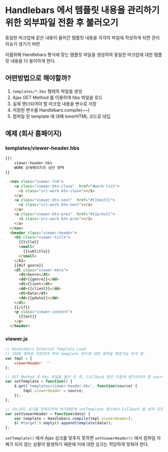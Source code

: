 # Handlebars 에서 템플릿 내용을 관리하기 위한 외부파일 전환 후 불러오기
동일한 마크업에 같은 내용이 들어간 템플릿 내용을 각각의 파일에 작성하게 되면 관리 이슈가 생기기 마련

이를위해 Handlebars 형식에 맞는 템플릿 파일을 생성하여 동일한 마크업에 대한 템플릿 내용을 더 용이하게 한다.

## 어떤방법으로 해야할까?
1. ```templates/*.hbs``` 형태의 파일을 생성
2. Ajax GET Method 를 이용하여 hbs 파일을 로드
3. 실제 랜더되어야 할 마크업 내용을 변수로 저장
4. 저장된 변수를 Handlebars.compile(~~) 
5. 컴파일 된 template 에 대해 innerHTML 코드로 대입

## 예제 (회사 홈페이지)
### templates/viewer-header.hbs
```HTML
{{!
	viewer-header.hbs
	WORK 상세페이지의 상단 영역
}}

  <nav class="viewer-lnb">
    <a class="viewer-btn-close"  href="#work-list">
      <i class="uri-work btn-close"></i>
    </a>
    <a class="viewer-btn-next"  href="#{{next}}">
      <i class="uri-work btn-next"></i>
    </a>
    <a class="viewer-btn-prev"  href="#{{prev}}">
      <i class="uri-work btn-prev"></i>
    </a>
  </nav>
  <header class="viewer-header">
    <h1 class="viewer-title">
      {{title}}
      <small>
        {{subtitle}}
      </small>
    </h1>
    {{#if genre}}
    <dl class="viewer-meta">
      <dt>Genre</dt>
      <dd>{{genre}}</dd>
      <dt>Client</dt>
      <dd>{{client}}</dd>
      <dt>Data</dt>
      <dd>{{pdate}}</dd>
    </dl>
    {{/if}}
    <p class="viewer-content">
      {{text}}
    </p>
  </header>
```

### viewer.js
```JavaScript
// Handlebars External Template Load
// JSON 형태로 저장하게 하여 template 변수에 대한 영역을 확장가능 하게 함.
var tmpl = {
	viewerHeader: ''
};

// GET Method 로 hbs 파일을 불러 온 후, Callback 받은 다음에 랜더되어야 할 source 를 변수로 저장
var setTemplate = function() {
	$.get('templates/viewer-header.hbs', function(source) {
		tmpl.viewerHeader = source;
	});
};

// 어느정도 싱크를 맞춰주어야 하기때문에 setTemplate 함수에서 Callback 을 받게 되면 아래 함수를 실행시키는 로직을 짜서 반영
var setViewerHeader = function(data) {
    var template = Handlebars.compile(tmpl.viewerHeader);
    $('#target').empty().append(template(data));
};
```

```setTemplate()``` 에서 Ajax 싱크를 맞추지 못하면 ```setViewerHeader()``` 에서 컴파일 자체가 되지 않는 상황이 발생하기 때문에 이에 대한 싱크는 적당하게 맞춰야 한다.